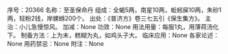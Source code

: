 序号：20366
名称：至圣保命丹
组成：全蝎5两，南星10两，蚯蚓屎10两，朱砂1两，轻粉2钱，岸螺蛳200个。
出处：《普济方》卷三七五引《保生集方》。
主治：小儿急慢惊风。
加减：None
功效：None
用法用量：每服1丸，用薄荷汤化下。
制备方法：上为末，糕糊为丸，如鸡头子大。
临床应用：None
各家论述：None
用药禁忌：None
附注：None
